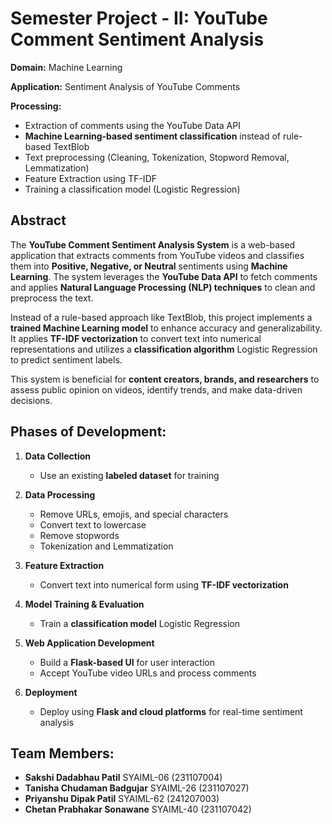 # **Semester Project - II: YouTube Comment Sentiment Analysis**  

**Domain:** Machine Learning

**Application:** Sentiment Analysis of YouTube Comments  

**Processing:**  
- Extraction of comments using the YouTube Data API  
- **Machine Learning-based sentiment classification** instead of rule-based TextBlob  
- Text preprocessing (Cleaning, Tokenization, Stopword Removal, Lemmatization)  
- Feature Extraction using TF-IDF  
- Training a classification model (Logistic Regression)  

## **Abstract**  
The **YouTube Comment Sentiment Analysis System** is a web-based application that extracts comments from YouTube videos and classifies them into **Positive, Negative, or Neutral** sentiments using **Machine Learning**. The system leverages the **YouTube Data API** to fetch comments and applies **Natural Language Processing (NLP) techniques** to clean and preprocess the text.  

Instead of a rule-based approach like TextBlob, this project implements a **trained Machine Learning model** to enhance accuracy and generalizability. It applies **TF-IDF vectorization** to convert text into numerical representations and utilizes a **classification algorithm** Logistic Regression to predict sentiment labels.  

This system is beneficial for **content creators, brands, and researchers** to assess public opinion on videos, identify trends, and make data-driven decisions.

## **Phases of Development:**  
1. **Data Collection**   
   - Use an existing **labeled dataset** for training  

2. **Data Processing**  
   - Remove URLs, emojis, and special characters  
   - Convert text to lowercase  
   - Remove stopwords  
   - Tokenization and Lemmatization  

3. **Feature Extraction**  
   - Convert text into numerical form using **TF-IDF vectorization**  

4. **Model Training & Evaluation**  
   - Train a **classification model** Logistic Regression 

5. **Web Application Development**  
   - Build a **Flask-based UI** for user interaction  
   - Accept YouTube video URLs and process comments  

6. **Deployment**  
   - Deploy using **Flask and cloud platforms** for real-time sentiment analysis  

## **Team Members:**  
- **Sakshi Dadabhau Patil** SYAIML-06 (231107004)  
- **Tanisha Chudaman Badgujar** SYAIML-26 (231107027)  
- **Priyanshu Dipak Patil** SYAIML-62 (241207003)  
- **Chetan Prabhakar Sonawane** SYAIML-40 (231107042)  
